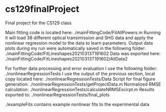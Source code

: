# cs129finalProject
Final project for the CS129 class

Main fitting code is located here:
./mainFittingCode/FitAllPowers.m
Running it will load 38 different optical transimission and SHG data and apply the nonlinear regression model to the data to learn parameters. Output data plots during my run were automatically saved in the following folder:
./mainFittingCode/FitLineshapes20210313T191602
Data was exported here:
./mainFittingCode/FitLineshapes20210313T191602/AllData2


For further data processing and error evaluation I use the following folder:
./nonlinearRegressionTests
I use the output of the previous section, local copy located here:
./nonlinearRegressionTests/Data
Script for final figure generation:
./nonlinearRegressionTests/getProjectData.m
Normalized RMSE calculation:
./nonlinearRegressionTests/calculateNRMSEscirpt.m
Results exported to:
./nonlinearRegressionTests/final_plots

./exampleFits contains example nonlinear fits to the experimental data
